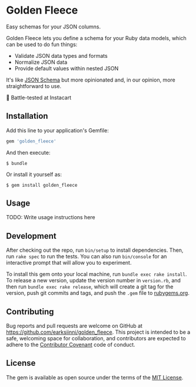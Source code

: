 # Golden Fleece

Easy schemas for your JSON columns.

Golden Fleece lets you define a schema for your Ruby data models, which can be used to do fun things:

- Validate JSON data types and formats
- Normalize JSON data
- Provide default values within nested JSON

It's like [JSON Schema](http://json-schema.org/) but more opinionated and, in our opinion, more straightforward to use.

🍊 Battle-tested at Instacart

## Installation

Add this line to your application's Gemfile:

```ruby
gem 'golden_fleece'
```

And then execute:

    $ bundle

Or install it yourself as:

    $ gem install golden_fleece

## Usage

TODO: Write usage instructions here

## Development

After checking out the repo, run `bin/setup` to install dependencies. Then, run `rake spec` to run the tests. You can also run `bin/console` for an interactive prompt that will allow you to experiment.

To install this gem onto your local machine, run `bundle exec rake install`. To release a new version, update the version number in `version.rb`, and then run `bundle exec rake release`, which will create a git tag for the version, push git commits and tags, and push the `.gem` file to [rubygems.org](https://rubygems.org).

## Contributing

Bug reports and pull requests are welcome on GitHub at https://github.com/earksiinni/golden_fleece. This project is intended to be a safe, welcoming space for collaboration, and contributors are expected to adhere to the [Contributor Covenant](http://contributor-covenant.org) code of conduct.


## License

The gem is available as open source under the terms of the [MIT License](http://opensource.org/licenses/MIT).
